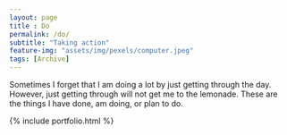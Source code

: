 ```yaml
--- 
layout: page
title : Do 
permalink: /do/
subtitle: "Taking action" 
feature-img: "assets/img/pexels/computer.jpeg"
tags: [Archive]
---
```


Sometimes I forget that I am doing a lot by just getting through the day. However, just getting through will not get me to the lemonade. These are the things I have done, am doing, or plan to do.

{% include portfolio.html %}
